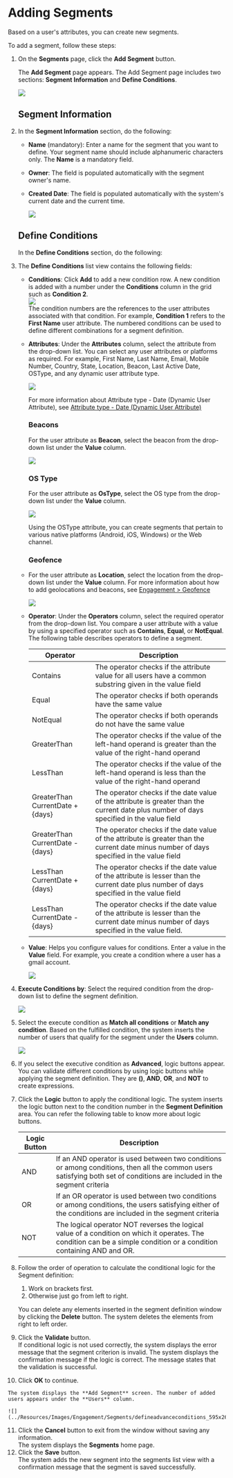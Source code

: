                               


Adding Segments
===============

Based on a user's attributes, you can create new segments.

To add a segment, follow these steps:

1.  On the **Segments** page, click the **Add Segment** button.
    
    The **Add Segment** page appears. The Add Segment page includes two sections: **Segment Information** and **Define Conditions**.
    
    ![](../Resources/Images/Engagement/Segments/addsegment_594x295.png)
    
    Segment Information
    -------------------
    
2.  In the **Segment Information** section, do the following:
    
    *   **Name** (mandatory): Enter a name for the segment that you want to define. Your segment name should include alphanumeric characters only. The **Name** is a mandatory field.
    *   **Owner**: The field is populated automatically with the segment owner's name.
    *   **Created Date**: The field is populated automatically with the system's current date and the current time.
        
        ![](../Resources/Images/Engagement/Segments/segmentinfo_553x189.png)
        
    
    **Define Conditions**
    ---------------------
    
    In the **Define Conditions** section, do the following:
    
3.  The **Define Conditions** list view contains the following fields:
    *   **Conditions**: Click **Add** to add a new condition row. A new condition is added with a number under the **Conditions** column in the grid such as **Condition 2**.  
        ![](../Resources/Images/Engagement/Segments/conditions_555x118.png)  
        The condition numbers are the references to the user attributes associated with that condition. For example, **Condition 1** refers to the **First Name** user attribute. The numbered conditions can be used to define different combinations for a segment definition.
    *   **Attributes**: Under the **Attributes** column, select the attribute from the drop-down list. You can select any user attributes or platforms as required. For example, First Name, Last Name, Email, Mobile Number, Country, State, Location, Beacon, Last Active Date, OSType, and any dynamic user attribute type.
        
        ![](../Resources/Images/Engagement/Segments/attributes_556x160.png)
        
        For more information about Attribute type - Date (Dynamic User Attribute), see [Attribute type - Date (Dynamic User Attribute)](date.md)
        
        ### Beacons
        
        For the user attribute as **Beacon**, select the beacon from the drop-down list under the **Value** column.
        
        ![](../Resources/Images/Engagement/Segments/attributebeacon.png)
        
        ### OS Type
        
        For the user attribute as **OsType**, select the OS type from the drop-down list under the **Value** column.
        
        ![](../Resources/Images/Engagement/Segments/OsType.PNG)
        
        Using the OSType attribute, you can create segments that pertain to various native platforms (Android, iOS, Windows) or the Web channel.
        
        ### Geofence
        
    *   For the user attribute as **Location**, select the location from the drop-down list under the **Value** column. For more information about how to add geolocations and beacons, see [Engagement > Geofence](../../../../Foundry/vms_console_user_guide/Content/Geolocation/Geo_Location.md)
        
        ![](../Resources/Images/Engagement/Segments/attributelocation_556x117.png)
        
    *   **Operator**: Under the **Operators** column, select the required operator from the drop-down list. You compare a user attribute with a value by using a specified operator such as **Contains**, **Equal**, or **NotEqual**. The following table describes operators to define a segment.
        
        | Operator | Description |
        | --- | --- |
        | Contains | The operator checks if the attribute value for all users have a common substring given in the value field |
        | Equal | The operator checks if both operands have the same value |
        | NotEqual | The operator checks if both operands do not have the same value |
        | GreaterThan | The operator checks if the value of the left-hand operand is greater than the value of the right-hand operand |
        | LessThan | The operator checks if the value of the left-hand operand is less than the value of the right-hand operand |
        | GreaterThan CurrentDate + {days} | The operator checks if the date value of the attribute is greater than the current date plus number of days specified in the value field |
        | GreaterThan CurrentDate - {days} | The operator checks if the date value of the attribute is greater than the current date minus number of days specified in the value field |
        | LessThan CurrentDate + {days} | The operator checks if the date value of the attribute is lesser than the current date plus number of days specified in the value field |
        | LessThan CurrentDate - {days} | The operator checks if the date value of the attribute is lesser than the current date minus number of days specified in the value field. |
        
    *   **Value**: Helps you configure values for conditions. Enter a value in the **Value** field. For example, you create a condition where a user has a gmail account.
        
        ![](../Resources/Images/Engagement/Events/segvalue_557x86.png)
        
4.  **Execute Conditions by**: Select the required condition from the drop-down list to define the segment definition.
    
    ![](../Resources/Images/Engagement/Segments/executeconditionsby.png)
    
5.  Select the execute condition as **Match all conditions** or **Match any condition**. Based on the fulfilled condition, the system inserts the number of users that qualify for the segment under the **Users** column.
    
    ![](../Resources/Images/Engagement/Segments/matchconditions_600x212.png)
    
6.  If you select the executive condition as **Advanced**, logic buttons appear. You can validate different conditions by using logic buttons while applying the segment definition. They are **()**, **AND**, **OR**, and **NOT** to create expressions.
7.  Click the **Logic** button to apply the conditional logic. The system inserts the logic button next to the condition number in the **Segment Definition** area. You can refer the following table to know more about logic buttons.
    
    | Logic Button | Description |
    | --- | --- |
    | AND | If an AND operator is used between two conditions or among conditions, then all the common users satisfying both set of conditions are included in the segment criteria |
    | OR | If an OR operator is used between two conditions or among conditions, the users satisfying either of the conditions are included in the segment criteria |
    | NOT | The logical operator NOT reverses the logical value of a condition on which it operates. The condition can be a simple condition or a condition containing AND and OR. |
    
8.  Follow the order of operation to calculate the conditional logic for the Segment definition:
    
    1.  Work on brackets first.
    2.  Otherwise just go from left to right.
    
    You can delete any elements inserted in the segment definition window by clicking the **Delete** button. The system deletes the elements from right to left order.
    
9.  Click the **Validate** button.  
    If conditional logic is not used correctly, the system displays the error message that the segment criterion is invalid. The system displays the confirmation message if the logic is correct. The message states that the validation is successful. 
10.  Click **OK** to continue.
    
    The system displays the **Add Segment** screen. The number of added users appears under the **Users** column.
    
    ![](../Resources/Images/Engagement/Segments/defineadvanceconditions_595x264.png)
    
11.  Click the **Cancel** button to exit from the window without saving any information.   
    The system displays the **Segments** home page.
12.  Click the **Save** button.  
    The system adds the new segment into the segments list view with a confirmation message that the segment is saved successfully.
